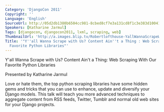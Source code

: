 ```yaml
---
Category: 'DjangoCon 2011'
Copyright: ''
Language: 'English'
SourceUrl: http://05d2db1380b6504cc981-8cbed8cf7e3a131cd8f1c3e383d10041.r93.cf2.rackcdn.com/djangocon-2011/77_y-all-wanna-scrape-with-us-content-ain-t-a-thing-web-scraping-with-our-favorite-python-libraries.m4v
Speakers: [Katharine Jarmul]
Tags: [djangocon, djangocon2011, lxml, scraping, web]
ThumbnailUrl: 'http://a.images.blip.tv/Robertlofthouse-YallWannaScrapeWithUsContentAintAThingWebScrapingWit952-115.jpg'
Title: '"Y''all Wanna Scrape with Us? Content Ain''t a Thing : Web Scraping With Our
  Favorite Python Libraries"'
---
```

Y'all Wanna Scrape with Us? Content Ain't a Thing: Web Scraping With Our
Favorite Python Libraries

Presented by Katharine Jarmul

Love or hate them, the top python scraping libraries have some hidden gems and
tricks that you can use to enhance, update and diversify your Django models.
This talk will teach you more advanced techniques to aggregate content from
RSS feeds, Twitter, Tumblr and normal old web sites for your Django projects.

